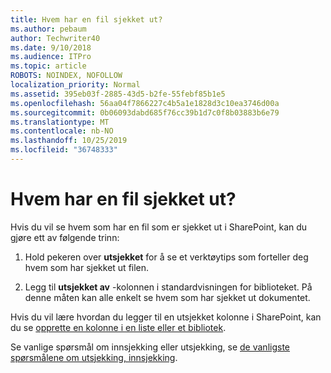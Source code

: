 ```yaml
---
title: Hvem har en fil sjekket ut?
ms.author: pebaum
author: Techwriter40
ms.date: 9/10/2018
ms.audience: ITPro
ms.topic: article
ROBOTS: NOINDEX, NOFOLLOW
localization_priority: Normal
ms.assetid: 395eb03f-2885-43d5-b2fe-55febf85b1e5
ms.openlocfilehash: 56aa04f7866227c4b5a1e1828d3c10ea3746d00a
ms.sourcegitcommit: 0b06093dabd685f76cc39b1d7c0f8b03883b6e79
ms.translationtype: MT
ms.contentlocale: nb-NO
ms.lasthandoff: 10/25/2019
ms.locfileid: "36748333"
---
```

# <a name="who-has-a-file-checked-out"></a>Hvem har en fil sjekket ut?

Hvis du vil se hvem som har en fil som er sjekket ut i SharePoint, kan du gjøre ett av følgende trinn:
  
1. Hold pekeren over **utsjekket** for å se et verktøytips som forteller deg hvem som har sjekket ut filen. 
    
2. Legg til **utsjekket av** -kolonnen i standardvisningen for biblioteket. På denne måten kan alle enkelt se hvem som har sjekket ut dokumentet. 
    
Hvis du vil lære hvordan du legger til en utsjekket kolonne i SharePoint, kan du se [opprette en kolonne i en liste eller et bibliotek](https://go.microsoft.com/fwlink/?linkid=2019591). 
  
Se vanlige spørsmål om innsjekking eller utsjekking, se [de vanligste spørsmålene om utsjekking, innsjekking](https://go.microsoft.com/fwlink/?linkid=2018786).
  

